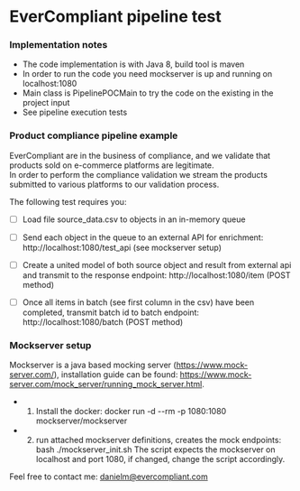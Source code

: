 # EverCompliant pipeline test

### Implementation notes

 - The code implementation is with Java 8, build tool is maven
 - In order to run the code you need mockserver is up and running on localhost:1080
 - Main class is PipelinePOCMain to try the code on the existing in the project input
 - See pipeline execution tests


### Product compliance pipeline example

EverCompliant are in the business of compliance, and we validate that  
 products sold on e-commerce platforms are legitimate.  
 In order to perform the compliance validation we stream the products  
 submitted to various platforms to our validation process.


The following test requires you:
- [ ] Load file source_data.csv to objects in an in-memory queue
- [ ] Send each object in the queue to an external API for enrichment: http://localhost:1080/test_api (see mockserver setup)
- [ ] Create a united model of both source object and result from external api and transmit to the response endpoint: http://localhost:1080/item (POST method)
- [ ] Once all items in batch (see first column in the csv) have been completed, transmit batch id to batch endpoint: http://localhost:1080/batch (POST method)


### Mockserver setup

Mockserver is a java based mocking server (<https://www.mock-server.com/>),
 installation guide can be found: <https://www.mock-server.com/mock_server/running_mock_server.html>.

- 1. Install the docker:
    docker run -d --rm -p 1080:1080 mockserver/mockserver

- 2. run attached mockserver definitions, creates the mock endpoints:
    bash ./mockserver_init.sh
    The script expects the mockserver on localhost and port 1080, if changed, change the script accordingly.


Feel free to contact me:
<danielm@evercompliant.com>

